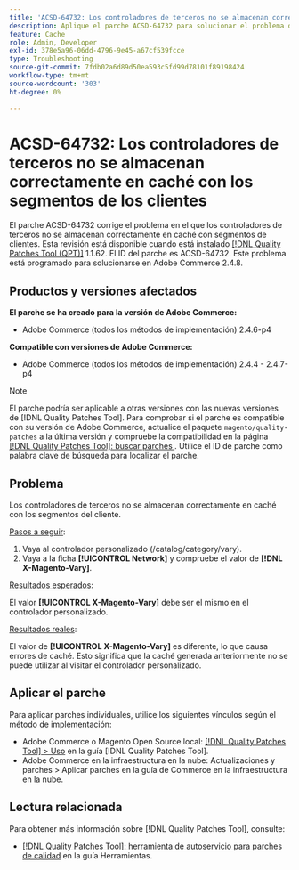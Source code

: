 ```yaml
---
title: 'ACSD-64732: Los controladores de terceros no se almacenan correctamente en caché con los segmentos de los clientes'
description: Aplique el parche ACSD-64732 para solucionar el problema de Adobe Commerce en el que los controladores de terceros no se almacenan correctamente en la caché con segmentos de clientes.
feature: Cache
role: Admin, Developer
exl-id: 378e5a96-06dd-4796-9e45-a67cf539fcce
type: Troubleshooting
source-git-commit: 7fdb02a6d89d50ea593c5fd99d78101f89198424
workflow-type: tm+mt
source-wordcount: '303'
ht-degree: 0%

---
```


# ACSD-64732: Los controladores de terceros no se almacenan correctamente en caché con los segmentos de los clientes

El parche ACSD-64732 corrige el problema en el que los controladores de terceros no se almacenan correctamente en caché con segmentos de clientes. Esta revisión está disponible cuando está instalado [[!DNL Quality Patches Tool (QPT)]](/help/tools/quality-patches-tool/quality-patches-tool-to-self-serve-quality-patches.md) 1.1.62. El ID del parche es ACSD-64732. Este problema está programado para solucionarse en Adobe Commerce 2.4.8.

## Productos y versiones afectados

**El parche se ha creado para la versión de Adobe Commerce:**

* Adobe Commerce (todos los métodos de implementación) 2.4.6-p4

**Compatible con versiones de Adobe Commerce:**

* Adobe Commerce (todos los métodos de implementación) 2.4.4 - 2.4.7-p4

>[!NOTE]
>
>El parche podría ser aplicable a otras versiones con las nuevas versiones de [!DNL Quality Patches Tool]. Para comprobar si el parche es compatible con su versión de Adobe Commerce, actualice el paquete `magento/quality-patches` a la última versión y compruebe la compatibilidad en la página [[!DNL Quality Patches Tool]: buscar parches ](https://experienceleague.adobe.com/tools/commerce-quality-patches/index.html?lang=es). Utilice el ID de parche como palabra clave de búsqueda para localizar el parche.

## Problema

Los controladores de terceros no se almacenan correctamente en caché con los segmentos del cliente.

<u>Pasos a seguir</u>:

1. Vaya al controlador personalizado (/catalog/category/vary).
1. Vaya a la ficha **[!UICONTROL Network]** y compruebe el valor de **[!DNL X-Magento-Vary]**.

<u>Resultados esperados</u>:

El valor **[!UICONTROL X-Magento-Vary]** debe ser el mismo en el controlador personalizado.

<u>Resultados reales</u>:

El valor de **[!UICONTROL X-Magento-Vary]** es diferente, lo que causa errores de caché. Esto significa que la caché generada anteriormente no se puede utilizar al visitar el controlador personalizado.

## Aplicar el parche

Para aplicar parches individuales, utilice los siguientes vínculos según el método de implementación:

* Adobe Commerce o Magento Open Source local: [[!DNL Quality Patches Tool] > Uso](/help/tools/quality-patches-tool/usage.md) en la guía [!DNL Quality Patches Tool].
* Adobe Commerce en la infraestructura en la nube: Actualizaciones y parches > Aplicar parches en la guía de Commerce en la infraestructura en la nube.

## Lectura relacionada

Para obtener más información sobre [!DNL Quality Patches Tool], consulte:

* [[!DNL Quality Patches Tool]: herramienta de autoservicio para parches de calidad](/help/tools/quality-patches-tool/quality-patches-tool-to-self-serve-quality-patches.md) en la guía Herramientas.
